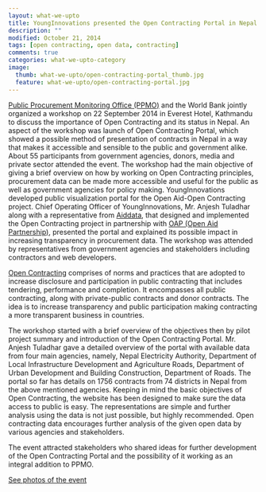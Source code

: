 ```yaml
---
layout: what-we-upto 
title: YoungInnovations presented the Open Contracting Portal in Nepal
description: ""
modified: October 21, 2014
tags: [open contracting, open data, contracting]
comments: true
categories: what-we-upto-category
image:
  thumb: what-we-upto/open-contracting-portal_thumb.jpg
  feature: what-we-upto/open-contracting-portal.jpg
---
```


[Public Procurement Monitoring Office (PPMO)](http://www.ppmo.gov.np/) and the World Bank jointly organized a workshop on 22 September 2014 in Everest Hotel, Kathmandu to discuss the importance of Open Contracting and its status in Nepal. An aspect of the workshop was launch of Open Contracting Portal, which showed a possible method of presentation of contracts in Nepal in a way that makes it accessible and sensible to the public and government alike.  About 55 participants from government agencies, donors, media and private sector attended the event. The workshop had the main objective of giving a brief overview on how by working on Open Contracting principles, procurement data can be made more accessible and useful for the public as well as government agencies for policy making. YoungInnovations developed public visualization portal for the Open Aid-Open Contracting project. Chief Operating Officer of YoungInnovations, Mr. Anjesh Tuladhar along with a representative from [Aiddata](http://aiddata.org/), that designed and implemented the Open Contracting project in partnership with [OAP (Open Aid Partnership)](http://wbi.worldbank.org/wbi/open-aid-partnership), presented the portal and explained its possible impact in increasing transparency in procurement data. The workshop was attended by representatives from government agencies and stakeholders including contractors and web developers.

[Open Contracting](http://www.open-contracting.org/) comprises of norms and practices that are adopted to increase disclosure and participation in public contracting that includes tendering, performance and completion. It encompasses all public contracting, along with private-public contracts and donor contracts. The idea is to increase transparency and public participation making contracting a more transparent business in countries.

The workshop started with a brief overview of the objectives then by pilot project summary and introduction of the Open Contracting Portal. Mr. Anjesh Tuladhar gave a detailed overview of the portal with available data from four main agencies, namely, Nepal Electricity Authority, Department of Local Infrastructure Development and Agriculture Roads, Department of Urban Development and Building Construction, Department of Roads. The portal so far has details on 1756 contracts from 74 districts in Nepal from the above mentioned agencies. Keeping in mind the basic objectives of Open Contracting, the website has been designed to make sure the data access to public is easy. The representations are simple and further analysis using the data is not just possible, but highly recommended. Open contracting data encourages further analysis of the given open data by various agencies and stakeholders.

The event attracted stakeholders who shared ideas for further development of the Open Contracting Portal and the possibility of it working as an integral addition to PPMO.

[See photos of the event](https://www.facebook.com/media/set/?set=a.10152288323322294.1073741851.95147447293&type=3)